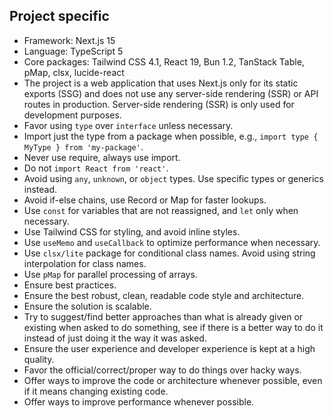 ## Project specific
- Framework: Next.js 15
- Language: TypeScript 5
- Core packages: Tailwind CSS 4.1, React 19, Bun 1.2, TanStack Table, pMap, clsx, lucide-react
- The project is a web application that uses Next.js only for its static exports (SSG) and does not use any server-side rendering (SSR) or API routes in production. Server-side rendering (SSR) is only used for development purposes.
- Favor using `type` over `interface` unless necessary.
- Import just the type from a package when possible, e.g., `import type { MyType } from 'my-package'`.
- Never use require, always use import.
- Do not `import React from 'react'`.
- Avoid using `any`, `unknown`, or `object` types. Use specific types or generics instead.
- Avoid if-else chains, use Record or Map for faster lookups.
- Use `const` for variables that are not reassigned, and `let` only when necessary.
- Use Tailwind CSS for styling, and avoid inline styles.
- Use `useMemo` and `useCallback` to optimize performance when necessary.
- Use `clsx/lite` package for conditional class names. Avoid using string interpolation for class names.
- Use `pMap` for parallel processing of arrays.
- Ensure best practices.
- Ensure the best robust, clean, readable code style and architecture.
- Ensure the solution is scalable.
- Try to suggest/find better approaches than what is already given or existing when asked to do something, see if there is a better way to do it instead of just doing it the way it was asked.
- Ensure the user experience and developer experience is kept at a high quality.
- Favor the official/correct/proper way to do things over hacky ways.
- Offer ways to improve the code or architecture whenever possible, even if it means changing existing code.
- Offer ways to improve performance whenever possible.
